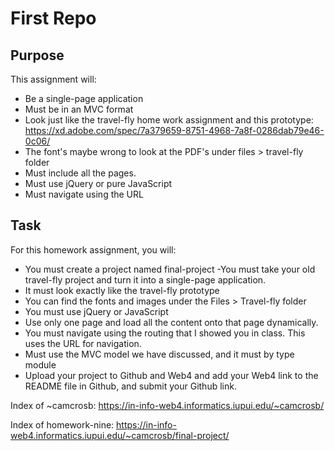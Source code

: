 # First Repo

## Purpose

This assignment will:

- Be a single-page application
- Must be in an MVC format
- Look just like the travel-fly home work assignment and this prototype: https://xd.adobe.com/spec/7a379659-8751-4968-7a8f-0286dab79e46-0c06/
- The font's maybe wrong to look at the PDF's under files > travel-fly folder
- Must include all the pages.
- Must use jQuery or pure JavaScript
- Must navigate using the URL

## Task

For this homework assignment, you will:

- You must create a project named final-project
  -You must take your old travel-fly project and turn it into a single-page application.
- It must look exactly like the travel-fly prototype
- You can find the fonts and images under the Files > Travel-fly folder
- You must use jQuery or JavaScript
- Use only one page and load all the content onto that page dynamically.
- You must navigate using the routing that I showed you in class. This uses the URL for navigation.
- Must use the MVC model we have discussed, and it must by type module
- Upload your project to Github and Web4 and add your Web4 link to the README file in Github, and submit your Github link.

Index of ~camcrosb:
https://in-info-web4.informatics.iupui.edu/~camcrosb/

Index of homework-nine:
https://in-info-web4.informatics.iupui.edu/~camcrosb/final-project/
